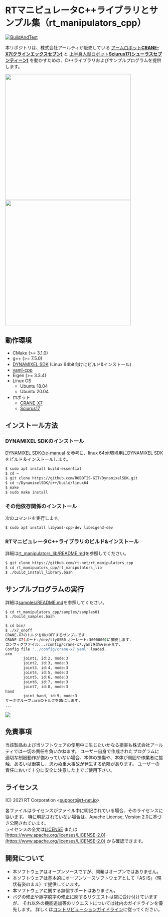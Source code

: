 # RTマニピュレータC++ライブラリとサンプル集（rt_manipulators_cpp）

[![BuildAndTest](https://github.com/rt-net/rt_manipulators_cpp/actions/workflows/build_test.yaml/badge.svg)](https://github.com/rt-net/rt_manipulators_cpp/actions/workflows/build_test.yaml)

本リポジトリは、株式会社アールティが販売している
[アームロボット**CRANE-X7(クラインエックスセブン)**](https://rt-net.jp/products/crane-x7/)
と
[上半身人型ロボット**Sciurus17(シューラスセブンティーン)**](https://rt-net.jp/products/sciurus17/)
を動かすための、C++ライブラリおよびサンプルプログラムを提供します。

<img src=https://rt-net.github.io/images/crane-x7/CRANE-X7-500x500.png width=400px /><img src=https://rt-net.github.io/images/sciurus17/Sciurus17-500x500.png width=400px />

## 動作環境

- CMake (>= 3.1.0)
- g++ (>= 7.5.0)
- [DYNAMIXEL SDK](https://github.com/ROBOTIS-GIT/DynamixelSDK) (Linux 64bit向けにビルド&インストール)
- [yaml-cpp](https://github.com/jbeder/yaml-cpp)
- Eigen (>= 3.3.4)
- Linux OS
    - Ubuntu 18.04
    - Ubuntu 20.04
- ロボット
    - [CRANE-X7](https://rt-net.jp/products/crane-x7/)
    - [Sciurus17](https://rt-net.jp/products/sciurus17/)

## インストール方法

### DYNAMIXEL SDKのインストール

[DYNAMIXEL SDKのe-manual](https://emanual.robotis.com/docs/en/software/dynamixel/dynamixel_sdk/library_setup/cpp_linux/#cpp-linux)
を参考に、linux 64bit環境用にDYNAMIXEL SDKをビルド＆インストールします。

```sh
$ sudo apt install build-essential
$ cd ~
$ git clone https://github.com/ROBOTIS-GIT/DynamixelSDK.git
$ cd ~/DynamixelSDK/c++/build/linux64
$ make
$ sudo make install
```

### その他依存関係のインストール

次のコマンドを実行します。

```sh
$ sudo apt install libyaml-cpp-dev libeigen3-dev
```

### RTマニピュレータC++ライブラリのビルド&インストール

詳細は[rt_manipulators_lib/README.md](./rt_manipulators_lib/README.md)を参照してください。

```sh
$ git clone https://github.com/rt-net/rt_manipulators_cpp
$ cd rt_manipuators_cpp/rt_manipulators_lib
$ ./build_install_library.bash
```

## サンプルプログラムの実行

詳細は[samples/README.md](./samples/README.md)を参照してください。

```sh
$ cd rt_manipulators_cpp/samples/samples01
$ ./build_samples.bash

$ cd bin/
$ ./x7_onoff
CRANE-X7のトルクをON/OFFするサンプルです.
CRANE-X7(ポート:/dev/ttyUSB0 ボーレート:3000000)に接続します.
コンフィグファイル:../config/crane-x7.yamlを読み込みます.
Config file '../config/crane-x7.yaml' loaded.
arm
        joint1, id:2, mode:3
        joint2, id:3, mode:3
        joint3, id:4, mode:3
        joint4, id:5, mode:3
        joint5, id:6, mode:3
        joint6, id:7, mode:3
        joint7, id:8, mode:3
hand
        joint_hand, id:9, mode:3
サーボグループ:armのトルクをONにします.
...
```

[![](https://img.youtube.com/vi/cA_3HU3HfcM/sddefault.jpg)](https://youtu.be/cA_3HU3HfcM)

## 免責事項

当該製品および当ソフトウェアの使用中に生じたいかなる損害も株式会社アールティでは一切の責任を負いかねます。
ユーザー自身で作成されたプログラムに適切な制限動作が備わっていない場合、本体の損傷や、本体が周囲や作業者に接触、あるいは衝突し、思わぬ重大事故が発生する危険があります。
ユーザーの責任において十分に安全に注意した上でご使用下さい。

## ライセンス

(C) 2021 RT Corporation \<support@rt-net.jp\>

各ファイルはライセンスがファイル中に明記されている場合、そのライセンスに従います。
特に明記されていない場合は、Apache License, Version 2.0に基づき公開されています。  
ライセンスの全文は[LICENSE](./LICENSE)
または[https://www.apache.org/licenses/LICENSE-2.0](https://www.apache.org/licenses/LICENSE-2.0)
から確認できます。

## 開発について

- 本ソフトウェアはオープンソースですが、開発はオープンではありません。  
- 本ソフトウェアは基本的にオープンソースソフトウェアとして「AS IS」（現状有姿のまま）で提供しています。
- 本ソフトウェアに関する無償サポートはありません。  
- バグの修正や誤字脱字の修正に関するリクエストは常に受け付けていますが、
それ以外の機能追加等のリクエストについては社内のガイドラインを優先します。
詳しくは[コントリビューションガイドライン](./CONTRIBUTING.md)に従ってください。


